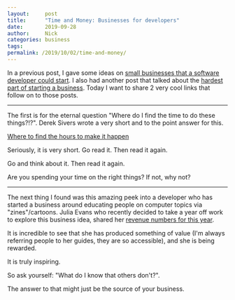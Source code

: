 ```yaml
---
layout:     post
title:      "Time and Money: Businesses for developers"
date:       2019-09-28
author:     Nick
categories: business
tags:  
permalink: /2019/10/02/time-and-money/
---
```


In a previous post, I gave some ideas on [small businesses that a software developer could start](https://blog.ironboundsoftware.com/2019/08/22/small-business-for-programmers/). I also had another post that talked about the [hardest part of starting a business](https://blog.ironboundsoftware.com/2019/08/27/reader-question-what-is-the-hardest-part-of-starting-a-business/).  Today I want to share 2 very cool links that follow on to those posts.

---
The first is for the eternal question "Where do I find the time to do these things?!?". Derek Sivers wrote a very short and to the point answer for this. 

[Where to find the hours to make it happen](https://sivers.org/uncomf)

Seriously, it is very short. Go read it. Then read it again.

Go and think about it. Then read it again.

Are you spending your time on the right things? If not, why not?

---
The next thing I found was this amazing peek into a developer who has started a business around educating people on computer topics via "zines"/cartoons. Julia Evans who recently decided to take a year off work to explore this business idea, shared her [revenue numbers for this year](https://jvns.ca/blog/2019/10/01/zine-revenue-2019/).

It is incredible to see that she has produced something of value (I'm always referring people to her guides, they are so accessible), and she is being rewarded.

It is truly inspiring.

So ask yourself: "What do I know that others don't?". 

The answer to that might just be the source of your business.
<!--stackedit_data:
eyJoaXN0b3J5IjpbLTg5NDQxNzkyM119
-->